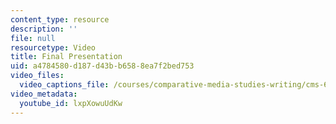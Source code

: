 ```yaml
---
content_type: resource
description: ''
file: null
resourcetype: Video
title: Final Presentation
uid: a4784580-d187-d43b-b658-8ea7f2bed753
video_files:
  video_captions_file: /courses/comparative-media-studies-writing/cms-611j-creating-video-games-fall-2014/projects/hello-waves/copy6_of_from-pitch-to-product/lxpXowuUdKw.vtt
video_metadata:
  youtube_id: lxpXowuUdKw
---
```

